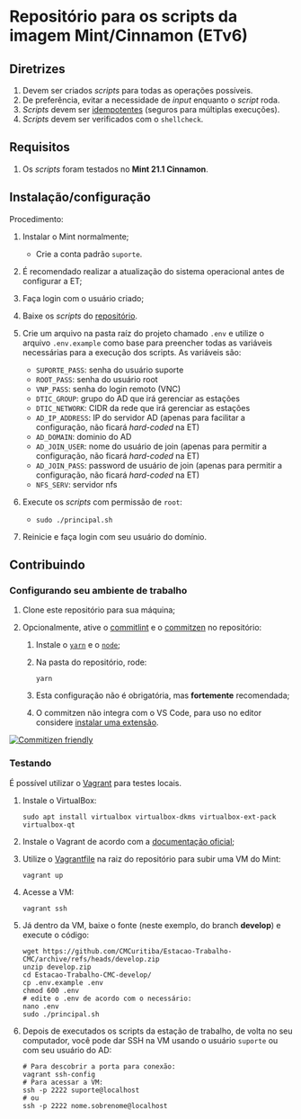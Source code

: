 # Repositório para os scripts da imagem Mint/Cinnamon (ETv6)

## Diretrizes

1. Devem ser criados _scripts_ para todas as operações possíveis.
1. De preferência, evitar a necessidade de _input_ enquanto o _script_ roda.
1. _Scripts_ devem ser [idempotentes](https://docs.ansible.com/ansible/latest/reference_appendices/glossary.html#term-idempotency) (seguros para múltiplas execuções).
1. _Scripts_ devem ser verificados com o `shellcheck`.

## Requisitos

1. Os _scripts_ foram testados no **Mint 21.1 Cinnamon**.

## Instalação/configuração

Procedimento:

1. Instalar o Mint normalmente;
   - Crie a conta padrão `suporte`.
2. É recomendado realizar a atualização do sistema operacional antes de configurar a ET;
3. Faça login com o usuário criado;
4. Baixe os _scripts_ do [repositório](https://github.com/CMCuritiba/Estacao-Trabalho-CMC).
5. Crie um arquivo na pasta raíz do projeto chamado `.env` e utilize o arquivo `.env.example` como base para preencher todas as variáveis necessárias para a execução dos scripts. As variáveis são:

   - `SUPORTE_PASS`: senha do usuário suporte
   - `ROOT_PASS`: senha do usuário root
   - `VNP_PASS`: senha do login remoto (VNC)
   - `DTIC_GROUP`: grupo do AD que irá gerenciar as estações
   - `DTIC_NETWORK`: CIDR da rede que irá gerenciar as estações
   - `AD_IP_ADDRESS`: IP do servidor AD (apenas para facilitar a configuração,
     não ficará _hard-coded_ na ET)
   - `AD_DOMAIN`: dominio do AD
   - `AD_JOIN_USER`: nome do usuário de join (apenas para permitir a
     configuração, não ficará _hard-coded_ na ET)
   - `AD_JOIN_PASS`: password de usuário de join (apenas para permitir a
     configuração, não ficará _hard-coded_ na ET)
   - `NFS_SERV`: servidor nfs

6. Execute os _scripts_ com permissão de `root`:
   - `sudo ./principal.sh`
7. Reinicie e faça login com seu usuário do domínio.

## Contribuindo

### Configurando seu ambiente de trabalho

1. Clone este repositório para sua máquina;
2. Opcionalmente, ative o [commitlint](https://github.com/conventional-changelog/commitlint) e
   o [commitzen](https://github.com/commitizen/cz-cli) no repositório:

   1. Instale o [`yarn`](https://classic.yarnpkg.com/lang/en/docs/install/) e o
      [`node`](https://nodejs.org/en/download);
   2. Na pasta do repositório, rode:

      ```shell
      yarn
      ```

   3. Esta configuração não é obrigatória, mas **fortemente** recomendada;
   4. O commitzen não integra com o VS Code, para uso no editor considere
      [instalar uma extensão](https://github.com/commitizen/cz-cli#adapters).

[![Commitizen friendly](https://img.shields.io/badge/commitizen-friendly-brightgreen.svg)](http://commitizen.github.io/cz-cli/)

### Testando

É possível utilizar o [Vagrant](https://www.vagrantup.com/) para testes locais.

1. Instale o VirtualBox:

   ```shell
   sudo apt install virtualbox virtualbox-dkms virtualbox-ext-pack virtualbox-qt
   ```

2. Instale o Vagrant de acordo com a [documentação oficial](https://developer.hashicorp.com/vagrant/install?product_intent=vagrant#linux);
3. Utilize o [Vagrantfile](./Vagrantfile) na raiz do repositório para subir uma VM do Mint:

   ```shell
   vagrant up
   ```

4. Acesse a VM:

   ```shell
   vagrant ssh
   ```

5. Já dentro da VM, baixe o fonte (neste exemplo, do branch **develop**) e
   execute o código:

   ```shell
   wget https://github.com/CMCuritiba/Estacao-Trabalho-CMC/archive/refs/heads/develop.zip
   unzip develop.zip
   cd Estacao-Trabalho-CMC-develop/
   cp .env.example .env
   chmod 600 .env
   # edite o .env de acordo com o necessário:
   nano .env
   sudo ./principal.sh
   ```

6. Depois de executados os scripts da estação de trabalho, de volta no seu
   computador, você pode dar SSH na VM usando o usuário `suporte` ou com seu
   usuário do AD:

   ```shell
   # Para descobrir a porta para conexão:
   vagrant ssh-config
   # Para acessar a VM:
   ssh -p 2222 suporte@localhost
   # ou
   ssh -p 2222 nome.sobrenome@localhost
   ```
